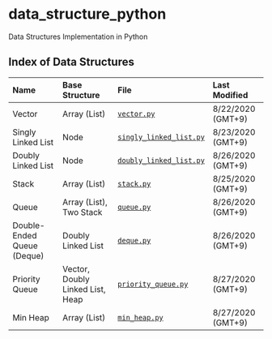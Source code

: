 # data_structure_python
Data Structures Implementation in Python

## Index of Data Structures
| **Name** | **Base Structure** | **File** | **Last Modified**
|:------- |:--------------------------------|:--------------------------------|:-----
| Vector |Array (List)|[`vector.py`][vector]           | 8/22/2020 (GMT+9) |
| Singly Linked List |Node| [`singly_linked_list.py`][sll]  |8/23/2020 (GMT+9) |
| Doubly Linked List |Node| [`doubly_linked_list.py`][dll]  |8/26/2020 (GMT+9) |
| Stack |Array (List)| [`stack.py`][stack]  |8/25/2020 (GMT+9) |
| Queue |Array (List), Two Stack| [`queue.py`][queue]  |8/26/2020 (GMT+9) |
| Double-Ended Queue (Deque) |Doubly Linked List| [`deque.py`][deque] |8/26/2020 (GMT+9) |
| Priority Queue |Vector, Doubly Linked List, Heap| [`priority_queue.py`][pq]  |8/27/2020 (GMT+9) |
| Min Heap | Array (List) | [`min_heap.py`][mh]  |8/27/2020 (GMT+9) |

<!---Reference Links-->
[vector]:../master/vector.py
[sll]:../master/singly_linked_list.py
[dll]:../master/doubly_linked_list.py
[stack]:../master/stack.py
[queue]:../master/queue.py
[deque]:../master/deque.py
[pq]:../master/priority_queue.py
[mh]:../master/min_heap.py

